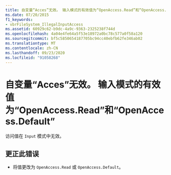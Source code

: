 ```yaml
---
title: 自变量“Acces”无效。 输入模式的有效值为“OpenAccess.Read”和“OpenAccess.Default”
ms.date: 07/20/2015
f1_keywords:
- vbrFileSystem_IllegalInputAccess
ms.assetid: 60929c62-b9dc-4a9c-9363-2325238f744d
ms.openlocfilehash: 4a04e4fe64a5f53e18972a0bc78c577a0f58a120
ms.sourcegitcommit: bf5c5850654187705bc94cc40ebfb62fe346ab02
ms.translationtype: MT
ms.contentlocale: zh-CN
ms.lasthandoff: 09/23/2020
ms.locfileid: "91058268"
---
```

# <a name="argument-access-is-not-valid-valid-values-for-input-mode-are-openaccessread-and-openaccessdefault"></a>自变量“Acces”无效。 输入模式的有效值为“OpenAccess.Read”和“OpenAccess.Default”

访问值在 `Input` 模式中无效。  
  
## <a name="to-correct-this-error"></a>更正此错误  
  
- 将值更改为 `OpenAccess.Read` 或 `OpenAccess.Default`。
